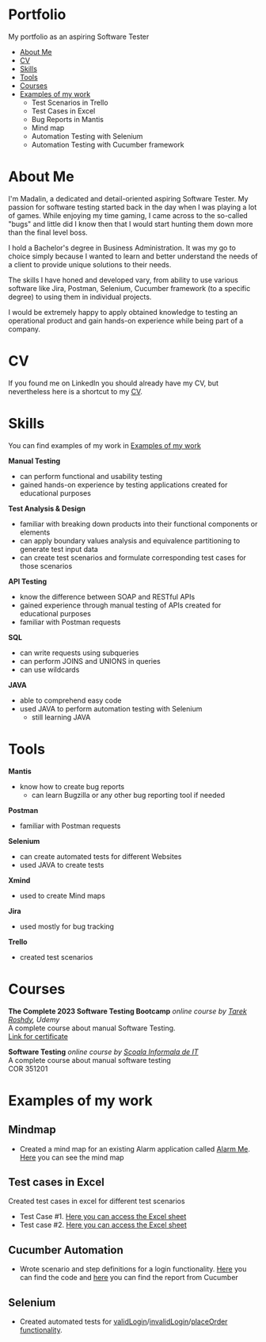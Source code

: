 # Portfolio
My portfolio as an aspiring Software Tester

- [About Me](#about-me)
- [CV](https://www.linkedin.com/in/alexandru-moise-21479022b/)
- [Skills](#skills)
- [Tools](#tools)
- [Courses](#courses)
- [Examples of my work](#examples-of-my-work)
  * Test Scenarios in Trello
  * Test Cases in Excel 
  * Bug Reports in Mantis
  * Mind map
  * Automation Testing with Selenium
  * Automation Testing with Cucumber framework

# About Me
I'm Madalin, a dedicated and detail-oriented aspiring Software Tester. My passion for software testing started back in the day when I was playing a lot of games. While enjoying my time gaming, I came across to the so-called "bugs" and little did I know then that I would start hunting them down more than the final level boss.

I hold a Bachelor's degree in Business Administration. It was my go to choice simply because I wanted to learn and better understand the needs of a client to provide unique solutions to their needs.

The skills I have honed and developed vary, from ability to use various software like Jira, Postman, Selenium, Cucumber framework (to a specific degree) to using them in individual projects.

I would be extremely happy to apply obtained knowledge to testing an operational product and gain hands-on experience while being part of a company.

# CV
If you found me on LinkedIn you should already have my CV, but nevertheless here is a shortcut to my [CV](https://www.linkedin.com/in/alexandru-moise-21479022b/).

# Skills
You can find examples of my work in [Examples of my work](#examples-of-my-work)

__Manual Testing__
  * can perform functional and usability testing
  * gained hands-on experience by testing applications created for educational purposes

__Test Analysis & Design__
  * familiar with breaking down products into their functional components or elements
  * can apply boundary values analysis and equivalence partitioning to generate test input data
  * can create test scenarios and formulate corresponding test cases for those scenarios

__API Testing__
  * know the difference between SOAP and RESTful APIs
  * gained experience through manual testing of APIs created for educational purposes
  * familiar with Postman requests

__SQL__
 * can write requests using subqueries
 * can perform JOINS and UNIONS in queries
 * can use wildcards

__JAVA__
  * able to comprehend easy code
  * used JAVA to perform automation testing with Selenium
    * still learning JAVA
   
# Tools

__Mantis__
  * know how to create bug reports
      * can learn Bugzilla or any other bug reporting tool if needed

__Postman__
  * familiar with Postman requests

__Selenium__
  * can create automated tests for different Websites
  * used JAVA to create tests

__Xmind__
  * used to create Mind maps

__Jira__
  * used mostly for bug tracking

__Trello__
  * created test scenarios

# Courses

__The Complete 2023 Software Testing Bootcamp__
*online course by [Tarek Roshdy](https://www.udemy.com/user/trq-rshd/), Udemy*
 <br>A complete course about manual Software Testing.
 <br>[Link for certificate](https://www.udemy.com/certificate/UC-84a5933a-997e-4a1b-bb11-4211bbecf2e9/) 

__Software Testing__
*online course by [Scoala Informala de IT](https://scoalainformala.ro/cursuri/cursuri-testare-software-online/)*
 <br>A complete course about manual software testing 
 <br>COR 351201

# Examples of my work
## Mindmap 
   * Created a mind map for an existing Alarm application called [Alarm Me](https://alarm-me.en.softonic.com/). [Here](https://drive.google.com/file/d/1iGoi6ydTTfn8aRj_3WNUOnQFj_ufapOY/view?usp=sharing) you can see the mind map
## Test cases in Excel 
Created test cases in excel for different test scenarios
   * Test Case #1. [Here you can access the Excel sheet](https://docs.google.com/spreadsheets/d/16_azjeBGxY_ESWUU6DFAupXCTOKgoOtXNGx2oOLruSc/edit?usp=sharing)
   * Test case #2. [Here you can access the Excel sheet](https://docs.google.com/spreadsheets/d/1S8_vUra4x3CDEEXqswsPXGi_tMDAZEIzDIif6tNvM1w/edit?usp=sharing)
## Cucumber Automation
   * Wrote scenario and step definitions for a login functionality. [Here](https://github.com/Metrorex/Automation-Work-Examples/tree/main/CucumberAutomation) you can find the code and [here](https://drive.google.com/file/d/1w3wfdsBF8fh6AeOLPrJFBXPn9Y3NoA70/view?usp=sharing) you can find the report from Cucumber
## Selenium
   * Created automated tests for [validLogin](https://github.com/Metrorex/Automation-Work-Examples/tree/main/AutomationSelenium/src)/[invalidLogin](https://github.com/Metrorex/Automation-Work-Examples/tree/main/AutomationSelenium/src)/[placeOrder functionality](https://github.com/Metrorex/Automation-Work-Examples/tree/main/AutomationSelenium/src).
